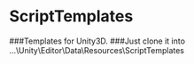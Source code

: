 # ScriptTemplates

###Templates for Unity3D.
###Just clone it into ...\Unity\Editor\Data\Resources\ScriptTemplates
